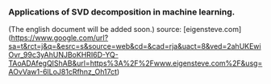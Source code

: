 ### Applications of SVD decomposition in machine learning.
(The english document will be added soon.)
source: [eigensteve.com] (https://www.google.com/url?sa=t&rct=j&q=&esrc=s&source=web&cd=&cad=rja&uact=8&ved=2ahUKEwiOvr_99c3yAhUNJBoKHRI6D-YQ-TAoADAfegQIShAB&url=https%3A%2F%2Fwww.eigensteve.com%2F&usg=AOvVaw1-6lLoJ81cRfhnz_Oh17ct)

